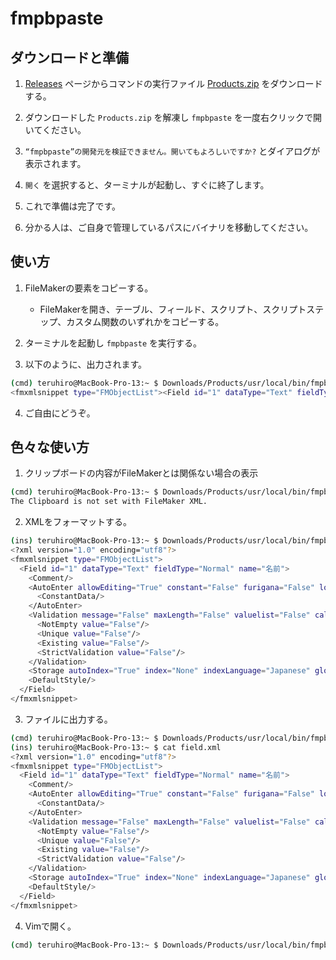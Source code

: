 # fmpbpaste

## ダウンロードと準備

1. [Releases](https://github.com/frudens/fmpbpaste/releases) ページからコマンドの実行ファイル [Products.zip](https://github.com/frudens/fmpbpaste/releases/download/v0.1/Products.zip) をダウンロードする。

2. ダウンロードした `Products.zip` を解凍し `fmpbpaste` を一度右クリックで開いてください。

3. `“fmpbpaste”の開発元を検証できません。開いてもよろしいですか?` とダイアログが表示されます。

4. `開く` を選択すると、ターミナルが起動し、すぐに終了します。

5. これで準備は完了です。

6. 分かる人は、ご自身で管理しているパスにバイナリを移動してください。

## 使い方

1. FileMakerの要素をコピーする。

   - FileMakerを開き、テーブル、フィールド、スクリプト、スクリプトステップ、カスタム関数のいずれかをコピーする。

2. ターミナルを起動し `fmpbpaste` を実行する。

3. 以下のように、出力されます。

```bash
(cmd) teruhiro@MacBook-Pro-13:~ $ Downloads/Products/usr/local/bin/fmpbpaste
<fmxmlsnippet type="FMObjectList"><Field id="1" dataType="Text" fieldType="Normal" name="名前"><Comment></Comment><AutoEnter allowEditing="True" constant="False" furigana="False" lookup="False" calculation="False"><ConstantData></ConstantData></AutoEnter><Validation message="False" maxLength="False" valuelist="False" calculation="False" alwaysValidateCalculation="False" type="OnlyDuringDataEntry"><NotEmpty value="False"></NotEmpty><Unique value="False"></Unique><Existing value="False"></Existing><StrictValidation value="False"></StrictValidation></Validation><Storage autoIndex="True" index="None" indexLanguage="Japanese" global="False" maxRepetition="1"></Storage><DefaultStyle></DefaultStyle></Field></fmxmlsnippet>
```

4. ご自由にどうぞ。

## 色々な使い方

1. クリップボードの内容がFileMakerとは関係ない場合の表示

```bash
(cmd) teruhiro@MacBook-Pro-13:~ $ Downloads/Products/usr/local/bin/fmpbpaste
The Clipboard is not set with FileMaker XML.
```

2. XMLをフォーマットする。

```bash
(ins) teruhiro@MacBook-Pro-13:~ $ Downloads/Products/usr/local/bin/fmpbpaste | xmllint --format --encode utf8 -
<?xml version="1.0" encoding="utf8"?>
<fmxmlsnippet type="FMObjectList">
  <Field id="1" dataType="Text" fieldType="Normal" name="名前">
    <Comment/>
    <AutoEnter allowEditing="True" constant="False" furigana="False" lookup="False" calculation="False">
      <ConstantData/>
    </AutoEnter>
    <Validation message="False" maxLength="False" valuelist="False" calculation="False" alwaysValidateCalculation="False" type="OnlyDuringDataEntry">
      <NotEmpty value="False"/>
      <Unique value="False"/>
      <Existing value="False"/>
      <StrictValidation value="False"/>
    </Validation>
    <Storage autoIndex="True" index="None" indexLanguage="Japanese" global="False" maxRepetition="1"/>
    <DefaultStyle/>
  </Field>
</fmxmlsnippet>
```

3. ファイルに出力する。

```bash
(cmd) teruhiro@MacBook-Pro-13:~ $ Downloads/Products/usr/local/bin/fmpbpaste | xmllint --format --encode utf8 - > field.xml
(ins) teruhiro@MacBook-Pro-13:~ $ cat field.xml
<?xml version="1.0" encoding="utf8"?>
<fmxmlsnippet type="FMObjectList">
  <Field id="1" dataType="Text" fieldType="Normal" name="名前">
    <Comment/>
    <AutoEnter allowEditing="True" constant="False" furigana="False" lookup="False" calculation="False">
      <ConstantData/>
    </AutoEnter>
    <Validation message="False" maxLength="False" valuelist="False" calculation="False" alwaysValidateCalculation="False" type="OnlyDuringDataEntry">
      <NotEmpty value="False"/>
      <Unique value="False"/>
      <Existing value="False"/>
      <StrictValidation value="False"/>
    </Validation>
    <Storage autoIndex="True" index="None" indexLanguage="Japanese" global="False" maxRepetition="1"/>
    <DefaultStyle/>
  </Field>
</fmxmlsnippet>
```

4. Vimで開く。

```bash
(cmd) teruhiro@MacBook-Pro-13:~ $ Downloads/Products/usr/local/bin/fmpbpaste | xmllint --format --encode utf8 - | vim -
```

